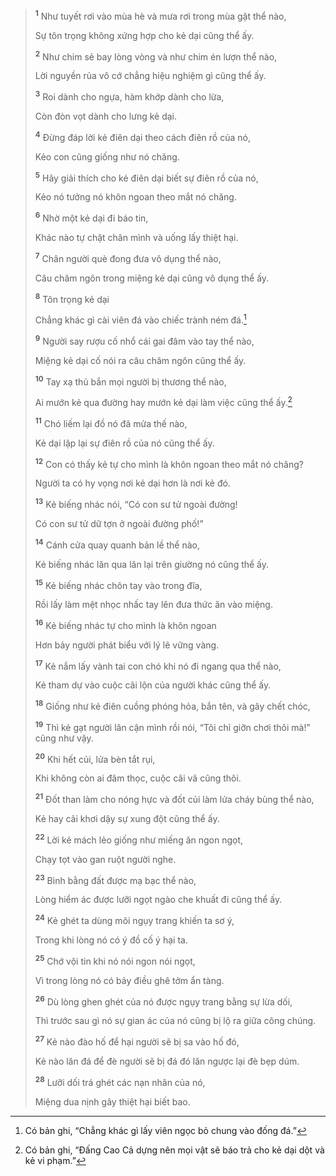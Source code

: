 > <sup><b>1</b></sup> Như tuyết rơi vào mùa hè và mưa rơi trong mùa gặt thể nào,
> 
> Sự tôn trọng không xứng hợp cho kẻ dại cũng thể ấy.
> 
> <sup><b>2</b></sup> Như chim sẻ bay lòng vòng và như chim én lượn thể nào,
> 
> Lời nguyền rủa vô cớ chẳng hiệu nghiệm gì cũng thể ấy.
> 
> <sup><b>3</b></sup> Roi dành cho ngựa, hàm khớp dành cho lừa,
> 
> Còn đòn vọt dành cho lưng kẻ dại.
> 
> <sup><b>4</b></sup> Ðừng đáp lời kẻ điên dại theo cách điên rồ của nó,
> 
> Kẻo con cũng giống như nó chăng.
> 
> <sup><b>5</b></sup> Hãy giải thích cho kẻ điên dại biết sự điên rồ của nó,
> 
> Kẻo nó tưởng nó khôn ngoan theo mắt nó chăng.
> 
> <sup><b>6</b></sup> Nhờ một kẻ dại đi báo tin,
> 
> Khác nào tự chặt chân mình và uống lấy thiệt hại.
> 
> <sup><b>7</b></sup> Chân người què đong đưa vô dụng thể nào,
> 
> Câu châm ngôn trong miệng kẻ dại cũng vô dụng thể ấy.
>
> <sup><b>8</b></sup> Tôn trọng kẻ dại
> 
> Chẳng khác gì cài viên đá vào chiếc trành ném đá.[^1-02359455-16e3-46c6-8b30-40872cd2ae8b]
> 
> <sup><b>9</b></sup> Người say rượu cố nhổ cái gai đâm vào tay thể nào,
> 
> Miệng kẻ dại cố nói ra câu châm ngôn cũng thể ấy.
> 
> <sup><b>10</b></sup> Tay xạ thủ bắn mọi người bị thương thể nào,
> 
> Ai mướn kẻ qua đường hay mướn kẻ dại làm việc cũng thể ấy.[^2-02359455-16e3-46c6-8b30-40872cd2ae8b]
> 
> <sup><b>11</b></sup> Chó liếm lại đồ nó đã mửa thế nào,
> 
> Kẻ dại lặp lại sự điên rồ của nó cũng thể ấy.
> 
> <sup><b>12</b></sup> Con có thấy kẻ tự cho mình là khôn ngoan theo mắt nó chăng?
> 
> Người ta có hy vọng nơi kẻ dại hơn là nơi kẻ đó.
>
> <sup><b>13</b></sup> Kẻ biếng nhác nói, “Có con sư tử ngoài đường!
> 
> Có con sư tử dữ tợn ở ngoài đường phố!”
> 
> <sup><b>14</b></sup> Cánh cửa quay quanh bản lề thể nào,
> 
> Kẻ biếng nhác lăn qua lăn lại trên giường nó cũng thể ấy.
> 
> <sup><b>15</b></sup> Kẻ biếng nhác chôn tay vào trong đĩa,
> 
> Rồi lấy làm mệt nhọc nhấc tay lên đưa thức ăn vào miệng.
> 
> <sup><b>16</b></sup> Kẻ biếng nhác tự cho mình là khôn ngoan
> 
> Hơn bảy người phát biểu với lý lẽ vững vàng.
> 
> <sup><b>17</b></sup> Kẻ nắm lấy vành tai con chó khi nó đi ngang qua thể nào,
> 
> Kẻ tham dự vào cuộc cãi lộn của người khác cũng thể ấy.
> 
> <sup><b>18</b></sup> Giống như kẻ điên cuồng phóng hỏa, bắn tên, và gây chết chóc,
> 
> <sup><b>19</b></sup> Thì kẻ gạt người lân cận mình rồi nói, “Tôi chỉ giỡn chơi thôi mà!” cũng như vậy.
> 
> <sup><b>20</b></sup> Khi hết củi, lửa bèn tắt rụi,
> 
> Khi không còn ai đâm thọc, cuộc cãi vã cũng thôi.
> 
> <sup><b>21</b></sup> Đốt than làm cho nóng hực và đốt củi làm lửa cháy bùng thể nào,
> 
> Kẻ hay cãi khơi dậy sự xung đột cũng thể ấy.
> 
> <sup><b>22</b></sup> Lời kẻ mách lẻo giống như miếng ăn ngon ngọt,
> 
> Chạy tọt vào gan ruột người nghe.
> 
> <sup><b>23</b></sup> Bình bằng đất được mạ bạc thể nào,
> 
> Lòng hiểm ác được lưỡi ngọt ngào che khuất đi cũng thể ấy.
> 
> <sup><b>24</b></sup> Kẻ ghét ta dùng môi ngụy trang khiến ta sơ ý,
> 
> Trong khi lòng nó có ý đồ cố ý hại ta.
> 
> <sup><b>25</b></sup> Chớ vội tin khi nó nói ngon nói ngọt,
> 
> Vì trong lòng nó có bảy điều ghê tởm ẩn tàng.
> 
> <sup><b>26</b></sup> Dù lòng ghen ghét của nó được ngụy trang bằng sự lừa dối,
> 
> Thì trước sau gì nó sự gian ác của nó cũng bị lộ ra giữa công chúng.
> 
> <sup><b>27</b></sup> Kẻ nào đào hố để hại người sẽ bị sa vào hố đó,
> 
> Kẻ nào lăn đá để đè người sẽ bị đá đó lăn ngược lại đè bẹp dúm.
> 
> <sup><b>28</b></sup> Lưỡi dối trá ghét các nạn nhân của nó,
> 
> Miệng dua nịnh gây thiệt hại biết bao.

[^1-02359455-16e3-46c6-8b30-40872cd2ae8b]: Có bản ghi, “Chẳng khác gì lấy viên ngọc bỏ chung vào đống đá.”
[^2-02359455-16e3-46c6-8b30-40872cd2ae8b]: Có bản ghi, “Ðấng Cao Cả dựng nên mọi vật sẽ báo trả cho kẻ dại dột và kẻ vi phạm.”